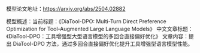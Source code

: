模型论文地址：https://arxiv.org/abs/2504.02882

模型概述：当前标题：《DiaTool-DPO: Multi-Turn Direct Preference Optimization for Tool-Augmented Large Language Models》
中文文章标题：《DiaTool-DPO：工具增强型大型语言模型的多回合直接偏好优化》
文章内容：提出 DiaTool-DPO 方法，通过多回合直接偏好优化提升工具增强型语言模型性能。
